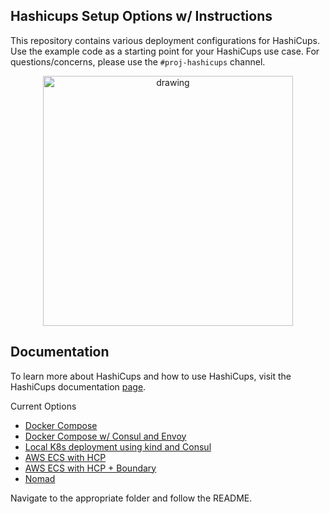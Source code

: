 ## Hashicups Setup Options w/ Instructions

This repository contains various deployment configurations for HashiCups. Use the example code as a starting point for your HashiCups use case.
For questions/concerns, please use the `#proj-hashicups` channel.

<p align="center">
<img src="/public/img/landing_page.pmg" alt="drawing" width="400"/>
</p>

## Documentation

To learn more about HashiCups and how to use HashiCups, visit the HashiCups documentation [page](/docs/overview.md).

Current Options

* [Docker Compose](docker-compose-deployment/README.md) 
* [Docker Compose w/ Consul and Envoy](docker-compose-consul/README.md)
* [Local K8s deployment using kind and Consul](local-k8s-consul-deployment/README.md)
* [AWS ECS with HCP](terraform-ecs-hcp/README.md)
* [AWS ECS with HCP + Boundary](terraform-aws-hcp-ecs/README.md)
* [Nomad](nomad/README.md)

Navigate to the appropriate folder and follow the README.
